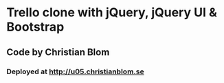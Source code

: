# Trello clone with jQuery, jQuery UI & Bootstrap
## Code by Christian Blom
### Deployed at http://u05.christianblom.se
